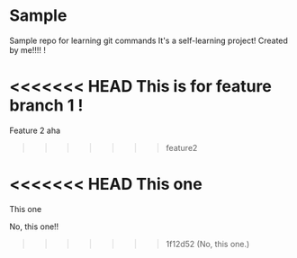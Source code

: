 # Sample
Sample repo for learning git commands 
It's a self-learning project!
Created by me!!!!
!

<<<<<<< HEAD
This is for feature branch 1 !
=======
Feature 2 aha
>>>>>>> feature2

<<<<<<< HEAD
This one
=======
This one

No, this one!!
>>>>>>> 1f12d52 (No, this one.)
